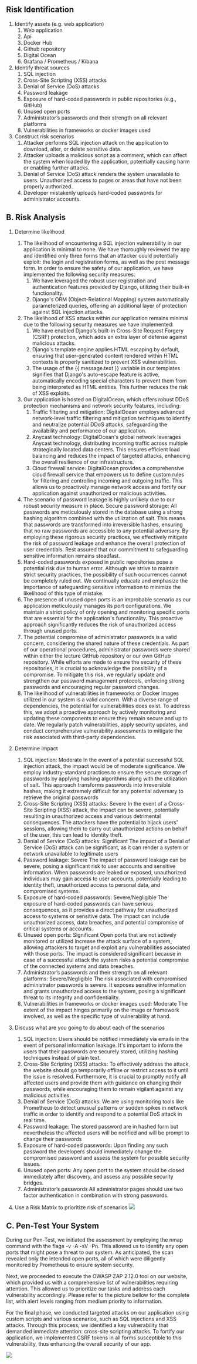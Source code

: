 ## Risk Identification
1. Identify assets (e.g. web application)
    1. Web application
    2. Api
    3. Docker Hub
    4. Github repository 
    5. Digital Ocean
    6. Grafana / Prometheus / Kibana
2. Identify threat sources 
    1. SQL injection 
    2. Cross-Site Scripting (XSS) attacks
    3. Denial of Service (DoS) attacks
    4. Password leakage
    5. Exposure of hard-coded passwords in public repositories (e.g., GitHub) 
    6. Unused open ports 
    7. Administrator’s passwords and their strength on all relevant platforms
    8. Vulnerabilities in frameworks or docker images used
3. Construct risk scenarios 
    1. Attacker performs SQL injection attack on the application to download, alter, or delete sensitive data.
    2. Attacker uploads a malicious script as a comment, which can affect the system when loaded by the application, potentially causing harm or enabling further attacks.
    3. Denial of Service (DoS) attack renders the system unavailable to users.
    Unauthorized access to pages or areas that have not been properly authorized.
    4. Developer mistakenly uploads hard-coded passwords for administrator accounts. 
## B. Risk Analysis
1. Determine likelihood
    1. The likelihood of encountering a SQL injection vulnerability in our application is minimal to none. We have thoroughly reviewed the app and identified only three forms that an attacker could potentially exploit: the login and registration forms, as well as the post message form. In order to ensure the safety of our application, we have implemented the following security measures:
        1. We have leveraged the robust user registration and authentication features provided by Django, utilizing their built-in functionality.
        2. Django's ORM (Object-Relational Mapping) system automatically parameterized queries, offering an additional layer of protection against SQL injection attacks.
    2. The likelihood of XSS attacks within our application remains minimal due to the following security measures we have implemented:
        1. We have enabled Django's built-in Cross-Site Request Forgery (CSRF) protection, which adds an extra layer of defense against malicious attacks.
        2. Django's template engine applies HTML escaping by default, ensuring that user-generated content rendered within HTML contexts is properly sanitized to prevent XSS vulnerabilities.
        3. The usage of the {{ message.text }} variable in our templates signifies that Django's auto-escape feature is active, automatically encoding special characters to prevent them from being interpreted as HTML entities. This further reduces the risk of XSS exploits.
    3. Our application is hosted on DigitalOcean, which offers robust DDoS protection mechanisms and network security features, including:
        1. Traffic filtering and mitigation: DigitalOcean employs advanced network-level traffic filtering and mitigation techniques to identify and neutralize potential DDoS attacks, safeguarding the availability and performance of our application.
        2. Anycast technology: DigitalOcean's global network leverages Anycast technology, distributing incoming traffic across multiple strategically located data centers. This ensures efficient load balancing and reduces the impact of targeted attacks, enhancing the overall resilience of our infrastructure.
        3. Cloud firewall service: DigitalOcean provides a comprehensive cloud firewall service that empowers us to define custom rules for filtering and controlling incoming and outgoing traffic. This allows us to proactively manage network access and fortify our application against unauthorized or malicious activities.
    4. The scenario of password leakage is highly unlikely due to our robust security measure in place. Secure password storage: All passwords are meticulously stored in the database using a strong hashing algorithm combined with the utilization of salt. This means that passwords are transformed into irreversible hashes, ensuring that no raw passwords are accessible to any potential adversary. By employing these rigorous security practices, we effectively mitigate the risk of password leakage and enhance the overall protection of user credentials. Rest assured that our commitment to safeguarding sensitive information remains steadfast.
    5. Hard-coded passwords exposed in public repositories pose a potential risk due to human error. Although we strive to maintain strict security practices, the possibility of such occurrences cannot be completely ruled out. We continually educate and emphasize the importance of safeguarding sensitive information to minimize the likelihood of this type of mistake.
    6. The presence of unused open ports is an improbable scenario as our application meticulously manages its port configurations. We maintain a strict policy of only opening and monitoring specific ports that are essential for the application's functionality. This proactive approach significantly reduces the risk of unauthorized access through unused ports.
    7. The potential compromise of administrator passwords is a valid concern, considering the shared nature of these credentials. As part of our operational procedures, administrator passwords were shared within either the lecture GitHub repository or our own GitHub repository. While efforts are made to ensure the security of these repositories, it is crucial to acknowledge the possibility of a compromise. To mitigate this risk, we regularly update and strengthen our password management protocols, enforcing strong passwords and encouraging regular password changes.
    8. The likelihood of vulnerabilities in frameworks or Docker images utilized in our system is a valid concern. With a diverse range of dependencies, the potential for vulnerabilities does exist. To address this, we adopt a proactive approach by actively monitoring and updating these components to ensure they remain secure and up to date. We regularly patch vulnerabilities, apply security updates, and conduct comprehensive vulnerability assessments to mitigate the risk associated with third-party dependencies.
2. Determine impact
    1. SQL injection: Moderate
    In the event of a potential successful SQL injection attack, the impact would be of moderate significance. We employ industry-standard practices to ensure the secure storage of passwords by applying hashing algorithms along with the utilization of salt. This approach transforms passwords into irreversible hashes, making it extremely difficult for any potential adversary to retrieve the original passwords
    2. Cross-Site Scripting (XSS) attacks: Severe
    In the event of a Cross-Site Scripting (XSS) attack, the impact can be severe, potentially resulting in unauthorized access and various detrimental consequences. The attackers have the potential to hijack users' sessions, allowing them to carry out unauthorized actions on behalf of the user, this can lead to identity theft.
    3. Denial of Service (DoS) attacks: Significant
    The impact of a Denial of Service (DoS) attack can be significant, as it can render a system or network unavailable to legitimate users
    4. Password leakage: Severe
    The impact of password leakage can be severe, posing a significant risk to user accounts and sensitive information. When passwords are leaked or exposed, unauthorized individuals may gain access to user accounts, potentially leading to identity theft, unauthorized access to personal data, and compromised systems.
    5. Exposure of hard-coded passwords: Severe/Negligible
    The exposure of hard-coded passwords can have serious consequences, as it provides a direct pathway for unauthorized access to systems or sensitive data. The impact can include unauthorized access, data breaches, and potential compromise of critical systems or accounts.
    6. Unused open ports: Significant 
    Open ports that are not actively monitored or utilized increase the attack surface of a system, allowing attackers to target and exploit any vulnerabilities associated with those ports. The impact is considered significant because in case of a successful attack the system risks a potential compromise of the connected systems and data breaches.
    7. Administrator’s passwords and their strength on all relevant platforms: Severe/Negligible
    The risk associated with compromised administrator passwords is severe. It exposes sensitive information and grants unauthorized access to the system, posing a significant threat to its integrity and confidentiality.  
    8. Vulnerabilities in frameworks or docker images used: Moderate
    The extent of the impact hinges primarily on the image or framework involved, as well as the specific type of vulnerability at hand.
3. Discuss what are you going to do about each of the scenarios
    1. SQL injection:
    Users should be notified immediately via emails in the event of personal information leakage. It's important to inform the users that their passwords are securely stored, utilizing hashing techniques instead of plain text. 
    2. Cross-Site Scripting (XSS) attacks:
    To effectively address the attack, the website should go temporarily offline or restrict access to it until the issue is resolved. Furthermore, it is crucial to promptly notify all affected users and provide them with guidance on changing their passwords, while encouraging them to remain vigilant against any malicious activities.
    3. Denial of Service (DoS) attacks:
    We are using monitoring tools like Prometheus to detect unusual patterns or sudden spikes in network traffic in order to identify and respond to a potential DoS attack in real time.
    4. Password leakage:
    The stored password are in hashed form but nevertheless the affected users will be notified and will be prompt to change their passwords 
    5. Exposure of hard-coded passwords:
    Upon finding any such password the developers should immediately change the compromised password and assess the system for possible security issues.
    6. Unused open ports: 
    Any open port to the system should be closed immediately after discovery, and assess any possible security bridges.
    7. Administrator’s passwords 
    All administrator pages should use two factor authentication in combination with strong passwords.


4. Use a Risk Matrix to prioritize risk of scenarios
![](https://github.com/szymongalecki/ITU-MiniTwit/blob/main/dev_notes/RistMatrix.png)


## C. Pen-Test Your System
During our Pen-Test, we initiated the assessment by employing the nmap command with the flags -v -A -sV -Pn. This allowed us to identify any open ports that might pose a threat to our system. As anticipated, the scan revealed only the intended open ports, all of which were diligently monitored by Prometheus to ensure system security.

Next, we proceeded to execute the OWASP ZAP 2.12.0 tool on our website, which provided us with a comprehensive list of vulnerabilities requiring attention. This allowed us to prioritize our tasks and address each vulnerability accordingly. Please refer to the picture bellow for the complete list, with alert levels ranging from medium priority to information.

For the final phase, we conducted targeted attacks on our application using custom scripts and various scenarios, such as SQL injections and XSS attacks. Through this process, we identified a key vulnerability that demanded immediate attention: cross-site scripting attacks. To fortify our application, we implemented CSRF tokens in all forms susceptible to this vulnerability, thus enhancing the overall security of our app.

![](https://github.com/szymongalecki/ITU-MiniTwit/blob/main/dev_notes/Alerts.png)




